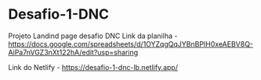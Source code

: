 # Desafio-1-DNC
Projeto Landind page desafio DNC
Link da planilha - https://docs.google.com/spreadsheets/d/1OYZqgQqJYBnBPIH0xeAEBV8Q-AiPa7nVGZ3nXt122hA/edit?usp=sharing

Link do Netlify - https://desafio-1-dnc-lb.netlify.app/

